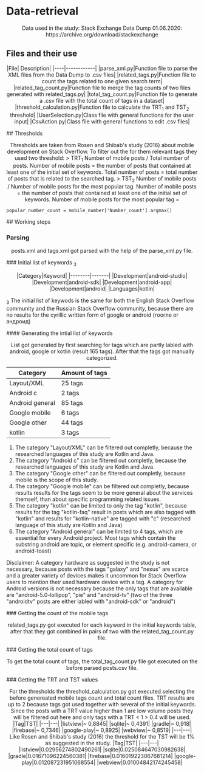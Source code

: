 # Data-retrieval
<p style="text-align: center;">
Data used in the study: 
Stack Exchange Data Dump 01.06.2020: https://archive.org/download/stackexchange
</p> 

## Files and their use
<p style="text-align: center;">
|File| Description|
|----|------------|
|parse_xml.py|Function file to parse the XML files from the Data Dump to .csv files|
|related_tags.py|Function file to count the tags related to one given search term|
|related_tag_count.py|Function file to merge the tag counts of two files generated with related_tags.py|
|total_tag_count.py|Function file to generate a .csv file with the total count of tags in a dataset|
|threshold_calculation.py|Function file to calculate the TRT<sub>1</sub> and TST<sub>2</sub> threshold|
|UserSelection.py|Class file with general functions for the user input|
|CsvAction.py|Class file with general functions to edit .csv files|
</p> 
## Thresholds
<p style="text-align: center;">
Thresholds are taken from Rosen and Shibab's study (2016) about mobile development on Stack Overflow. To filter out the for them relevant tags they used two threshold:
> TRT<sub>1</sub> Number of mobile posts / Total number of posts. Number of mobile posts = the number of posts that contained at least one of the initial set of keywords. Total number of posts = total number of posts that is related to the searched tag. 
> TST<sub>2</sub> Number of mobile posts / Number of mobile posts for the most popular tag. Number of mobile posts = the number of posts that contained at least one of the initial set of keywords. Number of mobile posts for the most popular tag = 
<pre><code>popular_number_count = mobile_number['Number_count'].argmax()</code></pre>
</p> 
## Working steps

### Parsing
<p style="text-align: center;">
posts.xml and tags.xml got parsed with the help of the parse_xml.py file.
</p> 
### Initial list of keywords <sub>3</sub>
<p style="text-align: center;">
|Category|Keyword|
|--------|-------|
|Development|android-studio|
|Development|android-sdk|
|Development|android-app|
|Development|android|
|Languages|kotlin|

<sub>3</sub> The initial list of keywods is the same for both the English Stack Overflow community and the Russian Stack Overflow community, because there are no results for the cyrillic written form of google or android (гоогле or андроид) 
</p> 
#### Generating the intial list of keywords
<p style="text-align: center;">
List got generated by first searching for tags which are partly labled with android, google or kotlin (result 165 tags). After that the tags got manually categorized.

|Category|Amount of tags|
|--------|--------------|
|Layout/XML| 25 tags|
|Android c| 2 tags|
|Android general| 85 tags|
|Google mobile| 6 tags|
|Google other| 44 tags|
|kotlin| 3 tags|

1. The category "Layout/XML" can be filtered out completly, because the researched languages of this study are Kotlin and Java.
2. The category "Android c" can be filtered out completly, because the researched languages of this study are Kotlin and Java.
3. The category "Google other" can be filtered out completly, because mobile is the scope of this study.
4. The category "Google mobile" can be filtered out completly, because results results for the tags seem to be more general about the services themself, than about specific programming related issues.
5. The category "kotlin" can be limited to only the tag "kotlin", because results for the tag "kotlin-faq" result in posts which are also tagged with "kotlin" and results for "kotlin-native" are tagged with "c" (researched language of this study are Kotlin and Java)
6. The category "Android general" can be limited to 4 tags, which are essential for every Android project. Most tags which contain the substring android are topic, or element specific (e.g. android-camera, or android-toast)

Disclaimer:
A category hardware as suggested in the study is not necessary, because posts with the tags "galaxy" and "nexus" are scarce and a greater variety of devices makes it uncommon for Stack Overflow users to mention their used hardware device with a tag. 
A category for Android versions is not necessary because the only tags that are available are "android-5.0-lollipop", "pie" and "android-tv" (two of the three "androidtv" posts are either labled with "android-sdk" or "android")
</p> 
### Getting the count of the mobile tags
<p style="text-align: center;">
related_tags.py got executed for each keyword in the initial keywords table, after that they got combined in pairs of two with the related_tag_count.py file. 
</p> 
### Getting the total count of tags
<p style="text-align: center;">
To get the total count of tags, the total_tag_count.py file got executed on the before parsed posts.csv file. 

</p> 
### Getting the TRT and TST values
<p style="text-align: center;">
For the thresholds the threshold_calculation.py got executed selecting the before genereated mobile tags count and total count files. 
TRT results are up to 2 because tags got used together with several of the initial keywords. Since the posts with a TRT value higher than 1 are low volume posts they will be filtered out here and only tags with a TRT < 1 > 0.4 will be used. 
|Tag|TST|
|---|---|
|listview|~ 0,8845|
|sqlite|~ 0,4391|
|gradle|~ 0,918|
|firebase|~ 0,7346|
|google-play|~ 0,8925|
|webview|~ 0,8519|
|---|---|
Like Rosen and Shibab's study (2016) the threshold for the TST will be 1% as suggested in the study. 
|Tag|TST|
|---|---|
|listview|0.02956274802490261|
|sqlite|0.025084647030982638|
|gradle|0.01671096224560381|
|firebase|0.016019223067681214|
|google-play|0.012087231951068554|
|webview|0.01004842174245458|
</p>
